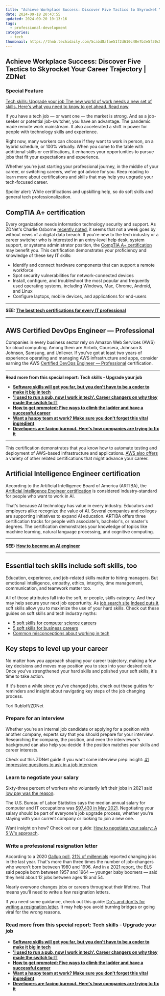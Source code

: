 ```yaml
---
title: "Achieve Workplace Success: Discover Five Tactics to Skyrocket Your Career Trajectory | ZDNet"
date: 2024-09-18 20:43:55
updated: 2024-09-20 10:13:16
tags:
  - professional-development
categories:
  - tech
thumbnail: https://thmb.techidaily.com/5cabd8afae51f2d610c40e7b3e5f30c80fd0a554cd872de0aa746e8545edfc3c.jpg
---
```


## Achieve Workplace Success: Discover Five Tactics to Skyrocket Your Career Trajectory | ZDNet

### Special Feature

[Tech skills: Upgrade your job The new world of work needs a new set of skills. Here's what you need to know to get ahead.  Read now](https://www.zdnet.com/topic/tech-skills-upgrade-your-job/)

If you have a tech job — or want one — the market is strong. And as a job-seeker or potential job-switcher, you have an advantage. The pandemic made remote work mainstream. It also accelerated a shift in power for people with technology skills and experience.

Right now, many workers can choose if they want to work in person, on a hybrid schedule, or 100% virtually. When you come to the table with additional skills or certifications, it enhances your opportunities to pursue jobs that fit your expectations and experience.

Whether you're just starting your professional journey, in the middle of your career, or switching careers, we've got advice for you. Keep reading to learn more about certifications and skills that may help you upgrade your tech-focused career. 

Spoiler alert: While certifications and upskilling help, so do soft skills and general tech professionalization.

## CompTIA A+ certification

Every organization needs information technology security and support. As ZDNet's Charlie Osborne [recently noted](https://www.zdnet.com/education/computers-tech/best-cybersecurity-certification/), it seems that not a week goes by without news of a digital data breach. If you're new to the tech industry or a career switcher who is interested in an entry-level help desk, system support, or systems administrator position, the [CompTIA A+ certification](https://www.comptia.org/certifications/a#overview) may benefit you. This certification demonstrates your proficiency and knowledge of these key IT skills:

* Identify and connect hardware components that can support a remote workforce
* Spot security vulnerabilities for network-connected devices
* Install, configure, and troubleshoot the most popular and frequently used operating systems, including Windows, Mac, Chrome, Android, and Linux
* Configure laptops, mobile devices, and applications for end-users

---

**SEE:** [**The best tech certifications for every IT professional**](https://www.zdnet.com/education/computers-tech/best-tech-certifications/)

---

## AWS Certified DevOps Engineer — Professional   

Companies in every business sector rely on Amazon Web Services (AWS) for cloud computing. Among them are Airbnb, Coursera, Johnson & Johnson, Samsung, and Unilever. If you've got at least two years of experience operating and managing AWS infrastructure and apps, consider earning the AWS [Certified DevOps Engineer — Professional](https://buy.geni.us/Proxy.ashx?TSID=368250&GR%5FURL=https%3A%2F%2Faws.amazon.com%2Fcertification%2Fcertified-devops-engineer-professional%2F%3Ftag%3Dzd-buy-button-20%26ascsubtag%3D%5F%5FCOM%5FCLICK%5FID%5F%5F%7C4ab45b31-4d63-4ec1-8486-17ce4d83edcd%7Cdtp&dtb=1) certification. 

---

**Read more from this special report: Tech skills - Upgrade your job**

* [**Software skills will get you far, but you don't have to be a coder to make it big in tech**](https://www.zdnet.com/education/professional-development/if-you-want-to-make-it-big-in-tech-these-non-tech-skills-are-essential/)
* [**'I used to run a pub, now I work in tech'. Career changers on why they made the switch to IT**](https://www.zdnet.com/education/professional-development/i-used-to-run-a-pub-now-i-work-in-tech-career-changers-on-why-they-made-the-switch-to-it/)
* **[How to get promoted: Five ways to climb the ladder and have a successful career](https://www.zdnet.com/education/professional-development/how-to-get-promoted-five-ways-to-climb-the-ladder-and-have-a-successful-career/)**
* **[Want a happy team at work? Make sure you don't forget this vital ingredient](https://www.zdnet.com/education/professional-development/want-a-happy-team-at-work-make-sure-you-dont-forget-this-vital-ingredient/)**
* [**Developers are facing burnout. Here's how companies are trying to fix it**](https://www.zdnet.com/education/professional-development/developers-are-facing-burnout-heres-how-companies-are-trying-to-fix-it/#link=%7B%22linkText%22:%22Developers%20are%20facing%20burnout.%20Here's%20how%20companies%20are%20trying%20to%20fix%20it%22,%22target%22:%22%5Fblank%22,%22href%22:%22https://www.zdnet.com/education/professional-development/developers-are-facing-burnout-heres-how-companies-are-trying-to-fix-it/%22,%22role%22:%22standard%22,%22absolute%22:%22%22%7D)

---

This certification demonstrates that you know how to automate testing and deployment of AWS-based infrastructure and applications. [AWS also offers](https://www.zdnet.com/article/start-training-to-become-a-certified-aws-devops-engineer-for-40/) a variety of other related certifications that might advance your career.

## Artificial Intelligence Engineer certification

According to the Artificial Intelligence Board of America (ARTIBA), the [Artificial Intelligence Engineer certification](https://www.artiba.org/certification/artificial-intelligence-certification) is considered industry-standard for people who want to work in AI. 

That's because AI technology has value in every industry. Educators and employers alike recognize the value of AI. Several companies and colleges are supporting initiatives to expand AI education. ARTIBA offers three certification tracks for people with associate's, bachelor's, or master's degrees. The certification demonstrates your knowledge of topics like machine learning, natural language processing, and cognitive computing.

---

**SEE:** [**How to become an AI engineer**](https://www.zdnet.com/education/how-to-become-an-ai-engineer/)

---

## Essential tech skills include soft skills, too

Education, experience, and job-related skills matter to hiring managers. But emotional intelligence, empathy, ethics, integrity, time management, communication, and teamwork matter too. 

All of those attributes fall into the soft, or people, skills category. And they may help secure your next job opportunity. As [job search site](https://www.zdnet.com/education/professional-development/job-search-sites-for-tech/) [Indeed puts it](https://www.indeed.com/career-advice/interviewing/why-are-soft-skills-important), soft skills allow you to maximize the use of your hard skills. Check out these guides on soft skills and tech industry myths:

* [5 soft skills for computer science careers](https://www.zdnet.com/education/computers-tech/soft-skills-for-computer-science-careers/)
* [5 soft skills for business careers](https://www.zdnet.com/education/business-management/soft-skills-for-business-careers/)
* [Common misconceptions about working in tech](https://www.zdnet.com/education/computers-tech/common-misconceptions-working-in-tech/)

## Key steps to level up your career

No matter how you approach shaping your career trajectory, making a few key decisions and moves may position you to step into your desired role. Once you've strengthened your hard skills and polished your soft skills, it's time to take action. 

If it's been a while since you've changed jobs, check out these guides for reminders and insight about navigating key steps of the job changing process.

Tori Rubloff/ZDNet

### Prepare for an interview

Whether you're an internal job candidate or applying for a position with another company, experts say that you should prepare for your interview. Researching the company, the position, and even the interviewer's background can also help you decide if the position matches your skills and career interests. 

Check out this ZDNet guide if you want some interview prep insight: [41 impressive questions to ask in a job interview](https://www.zdnet.com/education/professional-development/questions-to-ask-in-an-interview/).

### Learn to negotiate your salary

Sixty-three percent of workers who voluntarily left their jobs in 2021 said [low pay was the reason](https://www.pewresearch.org/fact-tank/2022/03/09/majority-of-workers-who-quit-a-job-in-2021-cite-low-pay-no-opportunities-for-advancement-feeling-disrespected/).

The U.S. Bureau of Labor Statistics says the median annual salary for computer and IT occupations was [$97,430 in May 2021](https://www.bls.gov/ooh/computer-and-information-technology/home.htm). Negotiating your salary should be part of everyone's job upgrade process, whether you're staying with your current company or looking to join a new one.

Want insight on how? Check out our guide: [How to negotiate your salary: A 5 W's approach](https://www.zdnet.com/education/professional-development/how-to-negotiate-salary/).

### Write a professional resignation letter

According to a 2020 [Gallup poll](https://www.gallup.com/workplace/231587/millennials-job-hopping-generation.aspx), [21% of millennials](https://www.gallup.com/workplace/231587/millennials-job-hopping-generation.aspx) reported changing jobs in the last year. That's more than three times the number of job-changers who weren't born between 1980 and 1996\. And in a [2021 report](https://www.bls.gov/nls/questions-and-answers.htm), the BLS said people born between 1957 and 1964 — younger baby boomers — said they held about 12 jobs between ages 18 and 54\. 

Nearly everyone changes jobs or careers throughout their lifetime. That means you'll need to write a few resignation letters. 

If you need some guidance, check out this guide: [Do's and don'ts for writing a resignation letter](https://www.zdnet.com/education/professional-development/how-to-write-a-resignation-letter/). It may help you avoid burning bridges or going viral for the wrong reasons.

### **Read more from this special report: Tech skills - Upgrade your job**

* [**Software skills will get you far, but you don't have to be a coder to make it big in tech**](https://www.zdnet.com/education/professional-development/if-you-want-to-make-it-big-in-tech-these-non-tech-skills-are-essential/)
* [**'I used to run a pub, now I work in tech'. Career changers on why they made the switch to IT**](https://www.zdnet.com/education/professional-development/i-used-to-run-a-pub-now-i-work-in-tech-career-changers-on-why-they-made-the-switch-to-it/)
* **[How to get promoted: Five ways to climb the ladder and have a successful career](https://www.zdnet.com/education/professional-development/how-to-get-promoted-five-ways-to-climb-the-ladder-and-have-a-successful-career/)**
* **[Want a happy team at work? Make sure you don't forget this vital ingredient](https://www.zdnet.com/education/professional-development/want-a-happy-team-at-work-make-sure-you-dont-forget-this-vital-ingredient/)**
* [**Developers are facing burnout. Here's how companies are trying to fix it**](https://www.zdnet.com/education/professional-development/developers-are-facing-burnout-heres-how-companies-are-trying-to-fix-it/#link=%7B%22linkText%22:%22Developers%20are%20facing%20burnout.%20Here's%20how%20companies%20are%20trying%20to%20fix%20it%22,%22target%22:%22%5Fblank%22,%22href%22:%22https://www.zdnet.com/education/professional-development/developers-are-facing-burnout-heres-how-companies-are-trying-to-fix-it/%22,%22role%22:%22standard%22,%22absolute%22:%22%22%7D)

<ins class="adsbygoogle"
     style="display:block"
     data-ad-format="autorelaxed"
     data-ad-client="ca-pub-7571918770474297"
     data-ad-slot="1223367746"></ins>



<ins class="adsbygoogle"
     style="display:block"
     data-ad-client="ca-pub-7571918770474297"
     data-ad-slot="8358498916"
     data-ad-format="auto"
     data-full-width-responsive="true"></ins>
